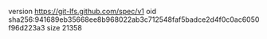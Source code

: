 version https://git-lfs.github.com/spec/v1
oid sha256:941689eb35668ee8b968022ab3c712548faf5badce2d4f0c0ac6050f96d223a3
size 21358
